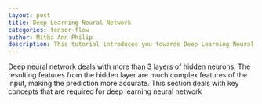 ```yaml
---
layout: post
title: Deep Learning Neural Network  
categories: tensor-flow
author: Mitha Ann Philip
description: This tutorial introduces you towards Deep Learning Neural Network.
---
```

Deep neural network deals with more than 3 layers of hidden neurons. The resulting features from the hidden layer are much complex 
features of the input, making the prediction more accurate. This section deals with key concepts that are required for deep learning 
neural network
